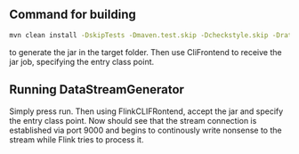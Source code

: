 ## Command for building

```bash
mvn clean install -DskipTests -Dmaven.test.skip -Dcheckstyle.skip -Drat.skip=true -Denforcer.skip=true
```

to generate the jar in the target folder. Then use CliFrontend to receive the jar job, specifying the entry class point.

## Running DataStreamGenerator

Simply press run. Then using FlinkCLIFRontend, accept the jar and specify the entry class point.
Now should see that the stream connection is established via port 9000 and begins to continously write nonsense to the
stream while Flink tries to process it.